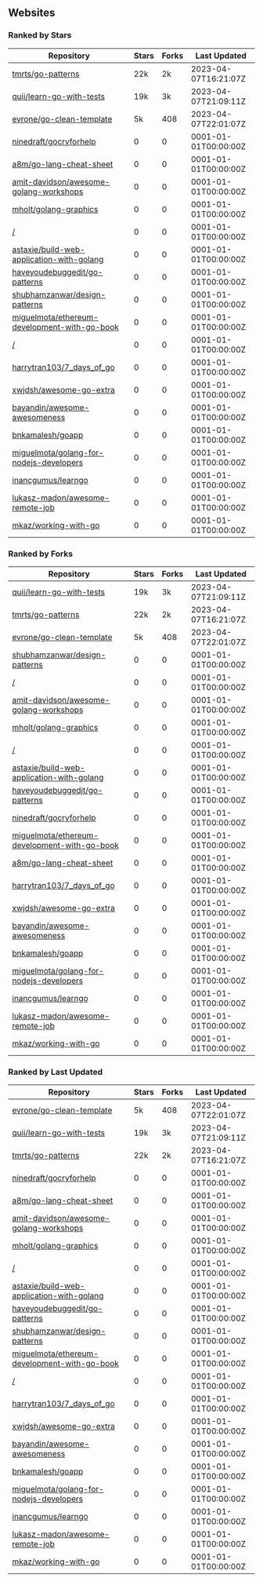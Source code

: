 ## Websites

### Ranked by Stars

| Repository | Stars | Forks | Last Updated |
|------------|-------|-------|--------------|
| [tmrts/go-patterns](https://github.com/tmrts/go-patterns) | 22k | 2k | 2023-04-07T16:21:07Z |
| [quii/learn-go-with-tests](https://github.com/quii/learn-go-with-tests) | 19k | 3k | 2023-04-07T21:09:11Z |
| [evrone/go-clean-template](https://github.com/evrone/go-clean-template) | 5k | 408 | 2023-04-07T22:01:07Z |
| [ninedraft/gocryforhelp](https://github.com/ninedraft/gocryforhelp) | 0 | 0 | 0001-01-01T00:00:00Z |
| [a8m/go-lang-cheat-sheet](https://github.com/a8m/go-lang-cheat-sheet) | 0 | 0 | 0001-01-01T00:00:00Z |
| [amit-davidson/awesome-golang-workshops](https://github.com/amit-davidson/awesome-golang-workshops) | 0 | 0 | 0001-01-01T00:00:00Z |
| [mholt/golang-graphics](https://github.com/mholt/golang-graphics) | 0 | 0 | 0001-01-01T00:00:00Z |
| [/](https://github.com/trending?l=go) | 0 | 0 | 0001-01-01T00:00:00Z |
| [astaxie/build-web-application-with-golang](https://github.com/astaxie/build-web-application-with-golang) | 0 | 0 | 0001-01-01T00:00:00Z |
| [haveyoudebuggedit/go-patterns](https://github.com/haveyoudebuggedit/go-patterns) | 0 | 0 | 0001-01-01T00:00:00Z |
| [shubhamzanwar/design-patterns](https://github.com/shubhamzanwar/design-patterns) | 0 | 0 | 0001-01-01T00:00:00Z |
| [miguelmota/ethereum-development-with-go-book](https://github.com/miguelmota/ethereum-development-with-go-book) | 0 | 0 | 0001-01-01T00:00:00Z |
| [/](https://github.com/golang/go/wiki/Projects) | 0 | 0 | 0001-01-01T00:00:00Z |
| [harrytran103/7_days_of_go](https://github.com/harrytran103/7_days_of_go) | 0 | 0 | 0001-01-01T00:00:00Z |
| [xwjdsh/awesome-go-extra](https://github.com/xwjdsh/awesome-go-extra) | 0 | 0 | 0001-01-01T00:00:00Z |
| [bayandin/awesome-awesomeness](https://github.com/bayandin/awesome-awesomeness) | 0 | 0 | 0001-01-01T00:00:00Z |
| [bnkamalesh/goapp](https://github.com/bnkamalesh/goapp) | 0 | 0 | 0001-01-01T00:00:00Z |
| [miguelmota/golang-for-nodejs-developers](https://github.com/miguelmota/golang-for-nodejs-developers) | 0 | 0 | 0001-01-01T00:00:00Z |
| [inancgumus/learngo](https://github.com/inancgumus/learngo) | 0 | 0 | 0001-01-01T00:00:00Z |
| [lukasz-madon/awesome-remote-job](https://github.com/lukasz-madon/awesome-remote-job) | 0 | 0 | 0001-01-01T00:00:00Z |
| [mkaz/working-with-go](https://github.com/mkaz/working-with-go) | 0 | 0 | 0001-01-01T00:00:00Z |

### Ranked by Forks

| Repository | Stars | Forks | Last Updated |
|------------|-------|-------|--------------|
| [quii/learn-go-with-tests](https://github.com/quii/learn-go-with-tests) | 19k | 3k | 2023-04-07T21:09:11Z |
| [tmrts/go-patterns](https://github.com/tmrts/go-patterns) | 22k | 2k | 2023-04-07T16:21:07Z |
| [evrone/go-clean-template](https://github.com/evrone/go-clean-template) | 5k | 408 | 2023-04-07T22:01:07Z |
| [shubhamzanwar/design-patterns](https://github.com/shubhamzanwar/design-patterns) | 0 | 0 | 0001-01-01T00:00:00Z |
| [/](https://github.com/golang/go/wiki/Projects) | 0 | 0 | 0001-01-01T00:00:00Z |
| [amit-davidson/awesome-golang-workshops](https://github.com/amit-davidson/awesome-golang-workshops) | 0 | 0 | 0001-01-01T00:00:00Z |
| [mholt/golang-graphics](https://github.com/mholt/golang-graphics) | 0 | 0 | 0001-01-01T00:00:00Z |
| [/](https://github.com/trending?l=go) | 0 | 0 | 0001-01-01T00:00:00Z |
| [astaxie/build-web-application-with-golang](https://github.com/astaxie/build-web-application-with-golang) | 0 | 0 | 0001-01-01T00:00:00Z |
| [haveyoudebuggedit/go-patterns](https://github.com/haveyoudebuggedit/go-patterns) | 0 | 0 | 0001-01-01T00:00:00Z |
| [ninedraft/gocryforhelp](https://github.com/ninedraft/gocryforhelp) | 0 | 0 | 0001-01-01T00:00:00Z |
| [miguelmota/ethereum-development-with-go-book](https://github.com/miguelmota/ethereum-development-with-go-book) | 0 | 0 | 0001-01-01T00:00:00Z |
| [a8m/go-lang-cheat-sheet](https://github.com/a8m/go-lang-cheat-sheet) | 0 | 0 | 0001-01-01T00:00:00Z |
| [harrytran103/7_days_of_go](https://github.com/harrytran103/7_days_of_go) | 0 | 0 | 0001-01-01T00:00:00Z |
| [xwjdsh/awesome-go-extra](https://github.com/xwjdsh/awesome-go-extra) | 0 | 0 | 0001-01-01T00:00:00Z |
| [bayandin/awesome-awesomeness](https://github.com/bayandin/awesome-awesomeness) | 0 | 0 | 0001-01-01T00:00:00Z |
| [bnkamalesh/goapp](https://github.com/bnkamalesh/goapp) | 0 | 0 | 0001-01-01T00:00:00Z |
| [miguelmota/golang-for-nodejs-developers](https://github.com/miguelmota/golang-for-nodejs-developers) | 0 | 0 | 0001-01-01T00:00:00Z |
| [inancgumus/learngo](https://github.com/inancgumus/learngo) | 0 | 0 | 0001-01-01T00:00:00Z |
| [lukasz-madon/awesome-remote-job](https://github.com/lukasz-madon/awesome-remote-job) | 0 | 0 | 0001-01-01T00:00:00Z |
| [mkaz/working-with-go](https://github.com/mkaz/working-with-go) | 0 | 0 | 0001-01-01T00:00:00Z |

### Ranked by Last Updated

| Repository | Stars | Forks | Last Updated |
|------------|-------|-------|--------------|
| [evrone/go-clean-template](https://github.com/evrone/go-clean-template) | 5k | 408 | 2023-04-07T22:01:07Z |
| [quii/learn-go-with-tests](https://github.com/quii/learn-go-with-tests) | 19k | 3k | 2023-04-07T21:09:11Z |
| [tmrts/go-patterns](https://github.com/tmrts/go-patterns) | 22k | 2k | 2023-04-07T16:21:07Z |
| [ninedraft/gocryforhelp](https://github.com/ninedraft/gocryforhelp) | 0 | 0 | 0001-01-01T00:00:00Z |
| [a8m/go-lang-cheat-sheet](https://github.com/a8m/go-lang-cheat-sheet) | 0 | 0 | 0001-01-01T00:00:00Z |
| [amit-davidson/awesome-golang-workshops](https://github.com/amit-davidson/awesome-golang-workshops) | 0 | 0 | 0001-01-01T00:00:00Z |
| [mholt/golang-graphics](https://github.com/mholt/golang-graphics) | 0 | 0 | 0001-01-01T00:00:00Z |
| [/](https://github.com/trending?l=go) | 0 | 0 | 0001-01-01T00:00:00Z |
| [astaxie/build-web-application-with-golang](https://github.com/astaxie/build-web-application-with-golang) | 0 | 0 | 0001-01-01T00:00:00Z |
| [haveyoudebuggedit/go-patterns](https://github.com/haveyoudebuggedit/go-patterns) | 0 | 0 | 0001-01-01T00:00:00Z |
| [shubhamzanwar/design-patterns](https://github.com/shubhamzanwar/design-patterns) | 0 | 0 | 0001-01-01T00:00:00Z |
| [miguelmota/ethereum-development-with-go-book](https://github.com/miguelmota/ethereum-development-with-go-book) | 0 | 0 | 0001-01-01T00:00:00Z |
| [/](https://github.com/golang/go/wiki/Projects) | 0 | 0 | 0001-01-01T00:00:00Z |
| [harrytran103/7_days_of_go](https://github.com/harrytran103/7_days_of_go) | 0 | 0 | 0001-01-01T00:00:00Z |
| [xwjdsh/awesome-go-extra](https://github.com/xwjdsh/awesome-go-extra) | 0 | 0 | 0001-01-01T00:00:00Z |
| [bayandin/awesome-awesomeness](https://github.com/bayandin/awesome-awesomeness) | 0 | 0 | 0001-01-01T00:00:00Z |
| [bnkamalesh/goapp](https://github.com/bnkamalesh/goapp) | 0 | 0 | 0001-01-01T00:00:00Z |
| [miguelmota/golang-for-nodejs-developers](https://github.com/miguelmota/golang-for-nodejs-developers) | 0 | 0 | 0001-01-01T00:00:00Z |
| [inancgumus/learngo](https://github.com/inancgumus/learngo) | 0 | 0 | 0001-01-01T00:00:00Z |
| [lukasz-madon/awesome-remote-job](https://github.com/lukasz-madon/awesome-remote-job) | 0 | 0 | 0001-01-01T00:00:00Z |
| [mkaz/working-with-go](https://github.com/mkaz/working-with-go) | 0 | 0 | 0001-01-01T00:00:00Z |


